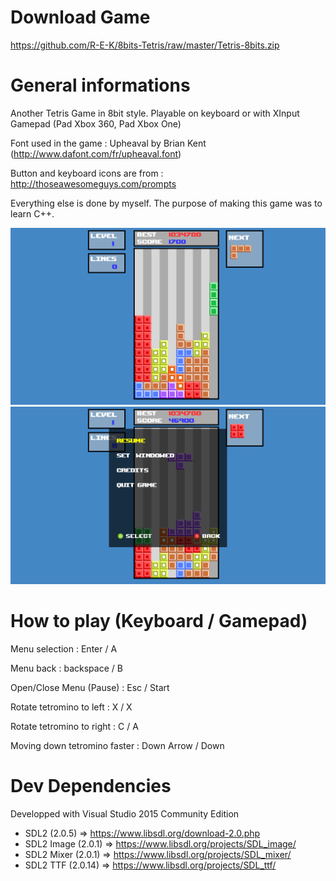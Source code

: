 # Download Game
https://github.com/R-E-K/8bits-Tetris/raw/master/Tetris-8bits.zip

# General informations
Another Tetris Game in 8bit style. Playable on keyboard or with XInput Gamepad (Pad Xbox 360, Pad Xbox One)

Font used in the game : Upheaval by Brian Kent (http://www.dafont.com/fr/upheaval.font)

Button and keyboard icons are from : http://thoseawesomeguys.com/prompts


Everything else is done by myself. The purpose of making this game was to learn C++.

![Screenshot in game](screenshot1.png?raw=true "In game")
![Screenshot pause/menu](screenshot2.png?raw=true "Pause/menu")

# How to play (Keyboard / Gamepad)
Menu selection : Enter / A

Menu back : backspace / B

Open/Close Menu (Pause) : Esc / Start

Rotate tetromino to left : X / X

Rotate tetromino to right : C / A

Moving down tetromino faster : Down Arrow / Down

# Dev Dependencies
Developped with Visual Studio 2015 Community Edition

- SDL2 (2.0.5) => https://www.libsdl.org/download-2.0.php
- SDL2 Image (2.0.1) => https://www.libsdl.org/projects/SDL_image/
- SDL2 Mixer (2.0.1) => https://www.libsdl.org/projects/SDL_mixer/
- SDL2 TTF (2.0.14) => https://www.libsdl.org/projects/SDL_ttf/
